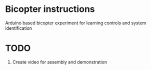 # Bicopter instructions
Arduino based bicopter experiment for learning controls and system identification

# TODO
1. Create video for assembly and demonstration
